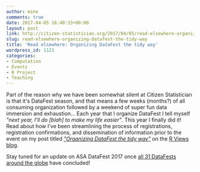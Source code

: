```yaml
---
author: mine
comments: true
date: 2017-04-05 16:40:33+00:00
layout: post
link: http://citizen-statistician.org/2017/04/05/read-elsewhere-organizing-datafest-the-tidy-way/
slug: read-elsewhere-organizing-datafest-the-tidy-way
title: 'Read elsewhere: Organizing DataFest the tidy way'
wordpress_id: 1121
categories:
- Computation
- Events
- R Project
- Teaching
---
```


Part of the reason why we have been somewhat silent at Citizen Statistician is that it's DataFest season, and that means a few weeks (months?) of all consuming organization followed by a weekend of super fun data immersion and exhaustion... Each year that I organize DataFest I tell myself _"next year, I'll do [blah] to make my life easier"_. This year I finally did it! Read about how I've been streamlining the process of registrations, registration confirmations, and dissemination of information prior to the event on my post titled [_"Organizing DataFest the tidy way"_](https://rviews.rstudio.com/2017/04/05/datafestorg/) on the [R Views blog](https://rviews.rstudio.com/).

Stay tuned for an update on ASA DataFest 2017 once [all 31 DataFests around the globe](http://ww2.amstat.org/education/datafest/participants.cfm) have concluded!
